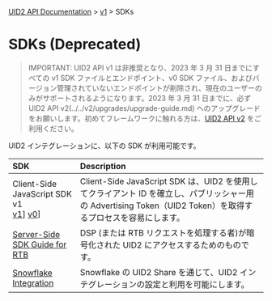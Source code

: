 [UID2 API Documentation](../../getting-started.md) > [v1](../README.md) > SDKs

# SDKs (Deprecated)

> IMPORTANT: UID2 API v1 は非推奨となり、2023 年 3 月 31 日までにすべての v1 SDK ファイルとエンドポイント、v0 SDK ファイル、およびバージョン管理されていないエンドポイントが削除され、現在のユーザーのみがサポートされるようになります。2023 年 3 月 31 日までに、必ず UID2 API v2(../../v2/upgrades/upgrade-guide.md) へのアップグレードをお願いします。初めてフレームワークに触れる方は、[UID2 API v2](../../v2/summary-doc-v2.md) をご利用ください。

UID2 インテグレーションに、以下の SDK が利用可能です。

| SDK                                                                                                       | Description                                                                                                                                                  |
| :-------------------------------------------------------------------------------------------------------- | :----------------------------------------------------------------------------------------------------------------------------------------------------------- |
| Client-Side JavaScript SDK v1<br/>[v1](./client-side-identity-v1.md)] [v0](./client-side-identity-v0.md)] | Client-Side JavaScript SDK は、UID2 を使用してクライアント ID を確立し、パブリッシャー用の Advertising Token（UID2 Token）を取得するプロセスを容易にします。 |
| [Server-Side SDK Guide for RTB](./dsp-client-v1-overview.md)                                              | DSP (または RTB リクエストを処理する者)が暗号化された UID2 にアクセスするためのものです。                                                                    |
| [Snowflake Integration](./snowflake_integration.md)                                                       | Snowflake の UID2 Share を通じて、UID2 インテグレーションの設定と利用を可能にします。                                                                        |
